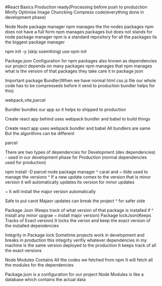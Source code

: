 #React Basics
Production ready(Processing before push to produ)ction
Minify
Optimise Image
Chuncking
Compress code(everything done in development phase)

Node
Node package manager
npm manages the the nodes packages
npm does not have a full form
npm manages packages but does not stands for node package manager
npm is a standard repository for all the packages its the biggest package manager

npm init -y (skip soemthing)
use npm init

Package.json
Configuration for npm
packages also known as dependencies
our project depends on many packages
npm manages that
npm manages what is the version of that packages
they take care it in package json

Important package
Bundler(When we have normal html css js file our whole code has to be compresseds before it send to production bundler helps for this)

webpack,vite,parcel

Bundler bundles our app so it helps to shipped to production

Create react app behind uses webpack bundler and babel to build things

Create react app uses webpack bundler and babel
All bundlers are same But the algorithms can be different

parcel

There are two types of dependencies
for Development (dev dependencies) - used in our development phase
for Production (normal dependencies used for production)

npm install -D parcel
node package manager
^ carat and ~ tilde used to manage the versions
^ If a new update comes to the version that is minor version it will automatically updates its version for minor updates

~ It will install the major version automatically

Safe to put carot
Majaor updates can break the project ^ for safer side

Package Json (Keeps track of what version of that package is installed if ^ install any minor upgrae ~ install major version)
Package lockJson(Keeps Tracks of Exact version)
It locks the verion and keep the exact version of the installed dependencies

Integrity in Package lock
Sometime projects work in development and breaks in production this integrity verifiy whatever dependencies in my machine is the same version deployed to the production It keeps track of all the exact versions

Node Modules
Contains All the codes we fetched from npm
It will fetch all the modules for the dependencies

Package.json is a configuration for our project
Node Modules is like a database which contains the actual data
